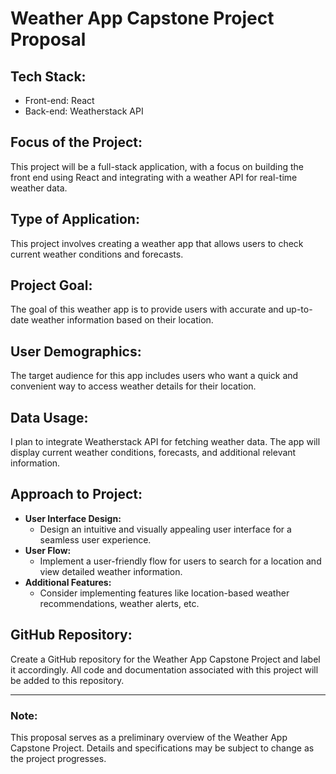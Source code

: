 # Weather App Capstone Project Proposal

## Tech Stack:
- Front-end: React
- Back-end: Weatherstack API

## Focus of the Project:
This project will be a full-stack application, with a focus on building the front end using React and integrating with a weather API for real-time weather data.

## Type of Application:
This project involves creating a weather app that allows users to check current weather conditions and forecasts.

## Project Goal:
The goal of this weather app is to provide users with accurate and up-to-date weather information based on their location.

## User Demographics:
The target audience for this app includes users who want a quick and convenient way to access weather details for their location.

## Data Usage:
I plan to integrate Weatherstack API for fetching weather data. The app will display current weather conditions, forecasts, and additional relevant information.

## Approach to Project:
- **User Interface Design:**
  - Design an intuitive and visually appealing user interface for a seamless user experience.
- **User Flow:**
  - Implement a user-friendly flow for users to search for a location and view detailed weather information.
- **Additional Features:**
  - Consider implementing features like location-based weather recommendations, weather alerts, etc.

## GitHub Repository:
Create a GitHub repository for the Weather App Capstone Project and label it accordingly. All code and documentation associated with this project will be added to this repository.

---

### Note:
This proposal serves as a preliminary overview of the Weather App Capstone Project. Details and specifications may be subject to change as the project progresses.

